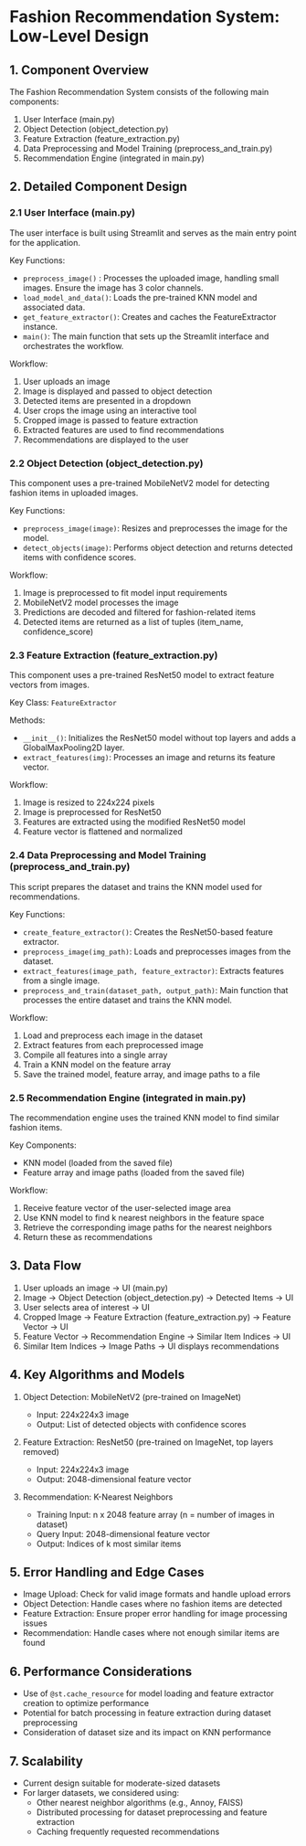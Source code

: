 # Fashion Recommendation System: Low-Level Design

## 1. Component Overview

The Fashion Recommendation System consists of the following main components:

1. User Interface (main.py)
2. Object Detection (object_detection.py)
3. Feature Extraction (feature_extraction.py)
4. Data Preprocessing and Model Training (preprocess_and_train.py)
5. Recommendation Engine (integrated in main.py)

## 2. Detailed Component Design

### 2.1 User Interface (main.py)

The user interface is built using Streamlit and serves as the main entry point for the application.

Key Functions:
- `preprocess_image()` : Processes the uploaded image, handling small images. Ensure the image has 3 color channels.
- `load_model_and_data()`: Loads the pre-trained KNN model and associated data.
- `get_feature_extractor()`: Creates and caches the FeatureExtractor instance.
- `main()`: The main function that sets up the Streamlit interface and orchestrates the workflow.

Workflow:
1. User uploads an image
2. Image is displayed and passed to object detection
3. Detected items are presented in a dropdown
4. User crops the image using an interactive tool
5. Cropped image is passed to feature extraction
6. Extracted features are used to find recommendations
7. Recommendations are displayed to the user

### 2.2 Object Detection (object_detection.py)

This component uses a pre-trained MobileNetV2 model for detecting fashion items in uploaded images.

Key Functions:
- `preprocess_image(image)`: Resizes and preprocesses the image for the model.
- `detect_objects(image)`: Performs object detection and returns detected items with confidence scores.

Workflow:
1. Image is preprocessed to fit model input requirements
2. MobileNetV2 model processes the image
3. Predictions are decoded and filtered for fashion-related items
4. Detected items are returned as a list of tuples (item_name, confidence_score)

### 2.3 Feature Extraction (feature_extraction.py)

This component uses a pre-trained ResNet50 model to extract feature vectors from images.

Key Class: `FeatureExtractor`

Methods:
- `__init__()`: Initializes the ResNet50 model without top layers and adds a GlobalMaxPooling2D layer.
- `extract_features(img)`: Processes an image and returns its feature vector.

Workflow:
1. Image is resized to 224x224 pixels
2. Image is preprocessed for ResNet50
3. Features are extracted using the modified ResNet50 model
4. Feature vector is flattened and normalized

### 2.4 Data Preprocessing and Model Training (preprocess_and_train.py)

This script prepares the dataset and trains the KNN model used for recommendations.

Key Functions:
- `create_feature_extractor()`: Creates the ResNet50-based feature extractor.
- `preprocess_image(img_path)`: Loads and preprocesses images from the dataset.
- `extract_features(image_path, feature_extractor)`: Extracts features from a single image.
- `preprocess_and_train(dataset_path, output_path)`: Main function that processes the entire dataset and trains the KNN model.

Workflow:
1. Load and preprocess each image in the dataset
2. Extract features from each preprocessed image
3. Compile all features into a single array
4. Train a KNN model on the feature array
5. Save the trained model, feature array, and image paths to a file

### 2.5 Recommendation Engine (integrated in main.py)

The recommendation engine uses the trained KNN model to find similar fashion items.

Key Components:
- KNN model (loaded from the saved file)
- Feature array and image paths (loaded from the saved file)

Workflow:
1. Receive feature vector of the user-selected image area
2. Use KNN model to find k nearest neighbors in the feature space
3. Retrieve the corresponding image paths for the nearest neighbors
4. Return these as recommendations

## 3. Data Flow

1. User uploads an image → UI (main.py)
2. Image → Object Detection (object_detection.py) → Detected Items → UI
3. User selects area of interest → UI
4. Cropped Image → Feature Extraction (feature_extraction.py) → Feature Vector → UI
5. Feature Vector → Recommendation Engine → Similar Item Indices → UI
6. Similar Item Indices → Image Paths → UI displays recommendations

## 4. Key Algorithms and Models

1. Object Detection: MobileNetV2 (pre-trained on ImageNet)
   - Input: 224x224x3 image
   - Output: List of detected objects with confidence scores

2. Feature Extraction: ResNet50 (pre-trained on ImageNet, top layers removed)
   - Input: 224x224x3 image
   - Output: 2048-dimensional feature vector

3. Recommendation: K-Nearest Neighbors
   - Training Input: n x 2048 feature array (n = number of images in dataset)
   - Query Input: 2048-dimensional feature vector
   - Output: Indices of k most similar items

## 5. Error Handling and Edge Cases

- Image Upload: Check for valid image formats and handle upload errors
- Object Detection: Handle cases where no fashion items are detected
- Feature Extraction: Ensure proper error handling for image processing issues
- Recommendation: Handle cases where not enough similar items are found

## 6. Performance Considerations

- Use of `@st.cache_resource` for model loading and feature extractor creation to optimize performance
- Potential for batch processing in feature extraction during dataset preprocessing
- Consideration of dataset size and its impact on KNN performance



## 7. Scalability

- Current design suitable for moderate-sized datasets
- For larger datasets, we considered using:
  - Other nearest neighbor algorithms (e.g., Annoy, FAISS)
  - Distributed processing for dataset preprocessing and feature extraction
  - Caching frequently requested recommendations
